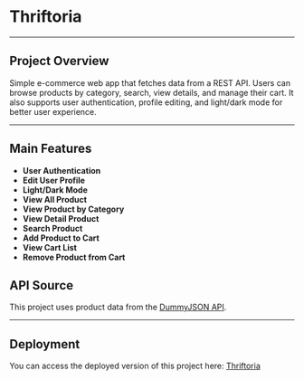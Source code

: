 # Thriftoria

---

## Project Overview
Simple e-commerce web app that fetches data from a REST API. Users can browse products by category, search, view details, and manage their cart. It also supports user authentication, profile editing, and light/dark mode for better user experience.

---

## Main Features
- **User Authentication**  
- **Edit User Profile**
- **Light/Dark Mode**
- **View All Product**  
- **View Product by Category**  
- **View Detail Product**
- **Search Product**
- **Add Product to Cart**
- **View Cart List**
- **Remove Product from Cart**

## API Source  
This project uses product data from the [DummyJSON API](https://dummyjson.com/docs/products).

---

## Deployment

You can access the deployed version of this project here: [Thriftoria](https://thriftoria.vercel.app/)

